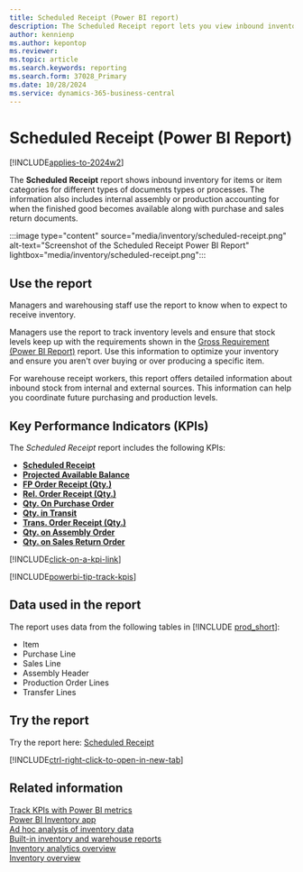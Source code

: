 ```yaml
---
title: Scheduled Receipt (Power BI report)
description: The Scheduled Receipt report lets you view inbound inventory per document type. 
author: kennienp
ms.author: kepontop
ms.reviewer: 
ms.topic: article
ms.search.keywords: reporting
ms.search.form: 37028_Primary
ms.date: 10/28/2024
ms.service: dynamics-365-business-central
---
```


# Scheduled Receipt (Power BI Report)

[!INCLUDE[applies-to-2024w2](includes/applies-to-2024w2.md)]

The **Scheduled Receipt** report shows inbound inventory for items or item categories for different types of documents types or processes. The information also includes internal assembly or production accounting for when the finished good becomes available along with purchase and sales return documents.

:::image type="content" source="media/inventory/scheduled-receipt.png" alt-text="Screenshot of the Scheduled Receipt Power BI Report" lightbox="media/inventory/scheduled-receipt.png":::

## Use the report

Managers and warehousing staff use the report to know when to expect to receive inventory.

Managers use the report to track inventory levels and ensure that stock levels keep up with the requirements shown in the [Gross Requirement (Power BI Report)](inventory-powerbi-gross-requirement.md) report. Use this information to optimize your inventory and ensure you aren't over buying or over producing a specific item.

For warehouse receipt workers, this report offers detailed information about inbound stock from internal and external sources. This information can help you coordinate future purchasing and production levels.

## Key Performance Indicators (KPIs)

The *Scheduled Receipt* report includes the following KPIs:

- [**Scheduled Receipt**](inventory-powerbi-kpis.md#scheduled-receipt)
- [**Projected Available Balance**](inventory-powerbi-kpis.md#projected-available-balance)
- [**FP Order Receipt (Qty.)**](inventory-powerbi-kpis.md#fp-order-receipt-qty)
- [**Rel. Order Receipt (Qty.)**](inventory-powerbi-kpis.md#rel-order-receipt-qty)
- [**Qty. On Purchase Order**](inventory-powerbi-kpis.md#qty-on-purch-order)
- [**Qty. in Transit**](inventory-powerbi-kpis.md#qty-in-transit)
- [**Trans. Order Receipt (Qty.)**](inventory-powerbi-kpis.md#trans-order-receipt-qty)
- [**Qty. on Assembly Order**](inventory-powerbi-kpis.md#qty-on-assembly-order)
- [**Qty. on Sales Return Order**](inventory-powerbi-kpis.md#qty-on-sales-return-order)

[!INCLUDE[click-on-a-kpi-link](includes/click-on-a-kpi-link.md)] 

[!INCLUDE[powerbi-tip-track-kpis](includes/powerbi-tip-track-kpis.md)] 


## Data used in the report

The report uses data from the following tables in [!INCLUDE [prod_short](includes/prod_short.md)]:

- Item
- Purchase Line
- Sales Line
- Assembly Header
- Production Order Lines
- Transfer Lines

## Try the report

Try the report here: [Scheduled Receipt](https://businesscentral.dynamics.com?page=37028)

[!INCLUDE[ctrl-right-click-to-open-in-new-tab](includes/ctrl-right-click-to-open-in-new-tab.md)]

## Related information

[Track KPIs with Power BI metrics](track-kpis-with-power-bi-metrics.md)  
[Power BI Inventory app](inventory-powerbi-app.md)  
[Ad hoc analysis of inventory data](ad-hoc-analysis-inventory.md)  
[Built-in inventory and warehouse reports](inventory-WMS-reports.md)  
[Inventory analytics overview](inventory-analytics-overview.md)  
[Inventory overview](inventory-manage-inventory.md)
